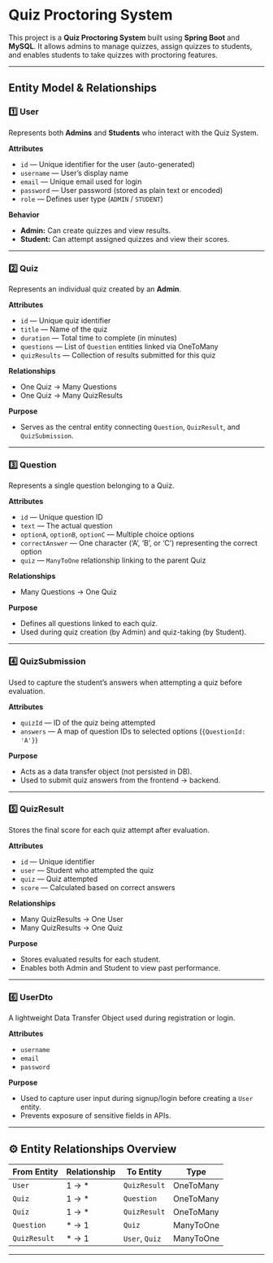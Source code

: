 # Quiz Proctoring System

This project is a **Quiz Proctoring System** built using **Spring Boot** and **MySQL**. It allows admins to manage quizzes, assign quizzes to students, and enables students to take quizzes with proctoring features.

---
## Entity Model & Relationships

### 1️⃣ User
Represents both **Admins** and **Students** who interact with the Quiz System.

**Attributes**
- `id` — Unique identifier for the user (auto-generated)
- `username` — User’s display name
- `email` — Unique email used for login
- `password` — User password (stored as plain text or encoded)
- `role` — Defines user type (`ADMIN` / `STUDENT`)

**Behavior**
- **Admin:** Can create quizzes and view results.
- **Student:** Can attempt assigned quizzes and view their scores.

---

### 2️⃣ Quiz
Represents an individual quiz created by an **Admin**.

**Attributes**
- `id` — Unique quiz identifier
- `title` — Name of the quiz
- `duration` — Total time to complete (in minutes)
- `questions` — List of `Question` entities linked via OneToMany
- `quizResults` — Collection of results submitted for this quiz

**Relationships**
- One Quiz → Many Questions  
- One Quiz → Many QuizResults

**Purpose**
- Serves as the central entity connecting `Question`, `QuizResult`, and `QuizSubmission`.

---

### 3️⃣ Question
Represents a single question belonging to a Quiz.

**Attributes**
- `id` — Unique question ID
- `text` — The actual question
- `optionA`, `optionB`, `optionC` — Multiple choice options
- `correctAnswer` — One character (‘A’, ‘B’, or ‘C’) representing the correct option
- `quiz` — `ManyToOne` relationship linking to the parent Quiz

**Relationships**
- Many Questions → One Quiz

**Purpose**
- Defines all questions linked to each quiz.
- Used during quiz creation (by Admin) and quiz-taking (by Student).

---

### 4️⃣ QuizSubmission
Used to capture the student’s answers when attempting a quiz before evaluation.

**Attributes**
- `quizId` — ID of the quiz being attempted
- `answers` — A map of question IDs to selected options (`{QuestionId: 'A'}`)

**Purpose**
- Acts as a data transfer object (not persisted in DB).
- Used to submit quiz answers from the frontend → backend.

---

### 5️⃣ QuizResult
Stores the final score for each quiz attempt after evaluation.

**Attributes**
- `id` — Unique identifier
- `user` — Student who attempted the quiz
- `quiz` — Quiz attempted
- `score` — Calculated based on correct answers

**Relationships**
- Many QuizResults → One User  
- Many QuizResults → One Quiz

**Purpose**
- Stores evaluated results for each student.
- Enables both Admin and Student to view past performance.

---

### 6️⃣ UserDto
A lightweight Data Transfer Object used during registration or login.

**Attributes**
- `username`
- `email`
- `password`

**Purpose**
- Used to capture user input during signup/login before creating a `User` entity.
- Prevents exposure of sensitive fields in APIs.

---

## ⚙️ Entity Relationships Overview

| From Entity | Relationship | To Entity | Type |
|--------------|--------------|------------|------|
| `User` | 1 → * | `QuizResult` | OneToMany |
| `Quiz` | 1 → * | `Question` | OneToMany |
| `Quiz` | 1 → * | `QuizResult` | OneToMany |
| `Question` | * → 1 | `Quiz` | ManyToOne |
| `QuizResult` | * → 1 | `User`, `Quiz` | ManyToOne |

---
